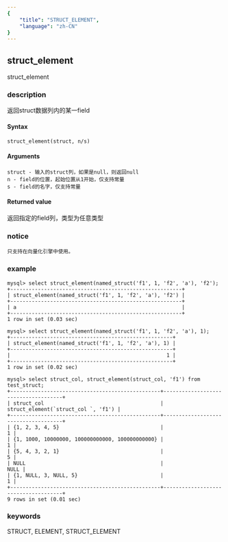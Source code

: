 ```yaml
---
{
    "title": "STRUCT_ELEMENT",
    "language": "zh-CN"
}
---
```


<!-- 
Licensed to the Apache Software Foundation (ASF) under one
or more contributor license agreements.  See the NOTICE file
distributed with this work for additional information
regarding copyright ownership.  The ASF licenses this file
to you under the Apache License, Version 2.0 (the
"License"); you may not use this file except in compliance
with the License.  You may obtain a copy of the License at
  http://www.apache.org/licenses/LICENSE-2.0
Unless required by applicable law or agreed to in writing,
software distributed under the License is distributed on an
"AS IS" BASIS, WITHOUT WARRANTIES OR CONDITIONS OF ANY
KIND, either express or implied.  See the License for the
specific language governing permissions and limitations
under the License.
-->

## struct_element

<version since="2.0">

struct_element

</version>

### description

返回struct数据列内的某一field

#### Syntax

```
struct_element(struct, n/s)
```

#### Arguments

```
struct - 输入的struct列，如果是null，则返回null
n - field的位置，起始位置从1开始，仅支持常量
s - field的名字，仅支持常量
```

#### Returned value

返回指定的field列，类型为任意类型

### notice

`只支持在向量化引擎中使用。`

### example

```
mysql> select struct_element(named_struct('f1', 1, 'f2', 'a'), 'f2');
+--------------------------------------------------------+
| struct_element(named_struct('f1', 1, 'f2', 'a'), 'f2') |
+--------------------------------------------------------+
| a                                                      |
+--------------------------------------------------------+
1 row in set (0.03 sec)

mysql> select struct_element(named_struct('f1', 1, 'f2', 'a'), 1);
+-----------------------------------------------------+
| struct_element(named_struct('f1', 1, 'f2', 'a'), 1) |
+-----------------------------------------------------+
|                                                   1 |
+-----------------------------------------------------+
1 row in set (0.02 sec)

mysql> select struct_col, struct_element(struct_col, 'f1') from test_struct;
+-------------------------------------------------+-------------------------------------+
| struct_col                                      | struct_element(`struct_col `, 'f1') |
+-------------------------------------------------+-------------------------------------+
| {1, 2, 3, 4, 5}                                 |                                   1 |
| {1, 1000, 10000000, 100000000000, 100000000000} |                                   1 |
| {5, 4, 3, 2, 1}                                 |                                   5 |
| NULL                                            |                                NULL |
| {1, NULL, 3, NULL, 5}                           |                                   1 |
+-------------------------------------------------+-------------------------------------+
9 rows in set (0.01 sec)
```

### keywords

STRUCT, ELEMENT, STRUCT_ELEMENT